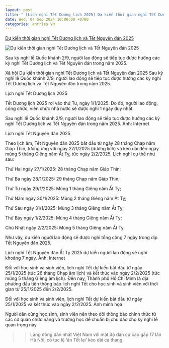```yaml
---
layout: post
title: " [Lịch nghỉ Tết Dương lịch 2025] Dự kiến thời gian nghỉ Tết Dương lịch và Tết Nguyên đán 2025"
date: Wed, 04 Sep 2024 10:00:00 +0700
categories: entries VN
---
```

[Dự kiến thời gian nghỉ Tết Dương lịch và Tết Nguyên đán 2025](https://nguoiquansat.vn/du-kien-thoi-gian-nghi-tet-duong-lich-va-tet-nguyen-dan-2025-155204.html)

![Dự kiến thời gian nghỉ Tết Dương lịch và Tết Nguyên đán 2025](https://nqs.1cdn.vn/thumbs/1200x630/2024/09/03/t.ex-cdn.com-chatluongvacuocsong.vn-560w-files-content-2024-09-03-_con-bao-nhieu-ngay-nua-toi-tet-2025-4-0107.jpg)

Sau kỳ nghỉ lễ Quốc khánh 2/9, người lao động sẽ tiếp tục được hưởng các kỳ nghỉ Tết Dương lịch và Tết Nguyên đán trong năm 2025.

Xã hội Dự kiến thời gian nghỉ Tết Dương lịch và Tết Nguyên đán 2025 Sau kỳ nghỉ lễ Quốc khánh 2/9, người lao động sẽ tiếp tục được hưởng các kỳ nghỉ Tết Dương lịch và Tết Nguyên đán trong năm 2025.

Lịch nghỉ Tết Dương lịch 2025

Tết Dương lịch 2025 rơi vào thứ Tư, ngày 1/1/2025. Do đó, người lao động, công chức, viên chức nhà nước sẽ được nghỉ 1 ngày duy nhất.

Sau nghỉ lễ Quốc khánh 2/9, người lao động sẽ tiếp tục được hưởng các kỳ nghỉ Tết Dương lịch và Tết Nguyên đán trong năm 2025. Ảnh: Internet

Lịch nghỉ Tết Nguyên đán 2025

Theo lịch âm, Tết Nguyên đán 2025 bắt đầu từ ngày 28 tháng Chạp năm Giáp Thìn, tương ứng với ngày 27/1/2025 (dương lịch) và kéo dài đến ngày mùng 5 tháng Giêng năm Ất Tỵ, tức ngày 2/2/2025. Lịch nghỉ cụ thể như sau:

Thứ Hai ngày 27/1/2025: 28 tháng Chạp năm Giáp Thìn;

Thứ Ba ngày 28/1/2025: 29 tháng Chạp năm Giáp Thìn;

Thứ Tư ngày 29/1/2025: Mùng 1 tháng Giêng năm Ất Tỵ;

Thứ Năm ngày 30/1/2025: Mùng 2 tháng Giêng năm Ất Tỵ;

Thứ Sáu ngày 31/1/2025: Mùng 3 tháng Giêng năm Ất Tỵ;

Thứ Bảy ngày 1/2/2025: Mùng 4 tháng Giêng năm Ất Tỵ;

Chủ Nhật ngày 2/2/2025: Mùng 5 tháng Giêng năm Ất Tỵ.

Như vậy, dự kiến người lao động sẽ được nghỉ tổng cộng 7 ngày trong dịp Tết Nguyên đán 2025.

Lịch nghỉ Tết Nguyên đán Ất Tỵ 2025 dự kiến người lao động sẽ nghỉ khoảng 7 ngày. Ảnh: Internet

Đối với học sinh và sinh viên, lịch nghỉ Tết dự kiến bắt đầu từ ngày 25/1/2025 (tức 26 tháng Chạp âm lịch) và kết thúc vào ngày 2/2/2025 (tức mùng 5 tháng Giêng âm lịch). Đến nay, Thành phố Hồ Chí Minh là địa phương đầu tiên thông báo lịch nghỉ Tết cho học sinh và sinh viên với thời gian từ 25/1/2025 đến 2/2/2025.

Đối với học sinh và sinh viên, lịch nghỉ Tết dự kiến bắt đầu từ ngày 25/1/2025 và kết thúc vào ngày 2/2/2025. Ảnh minh họa

Người dân cùng học sinh, sinh viên nên theo dõi thông báo chính thức từ các cơ quan chức năng và trường học để chuẩn bị chu đáo cho kỳ nghỉ lễ quan trọng này.

>> Làng đông dân nhất Việt Nam với mật độ dân cư cao gấp 17 lần Hà Nội, có tục lệ ‘ăn Tết lại’ kéo dài cả tháng

